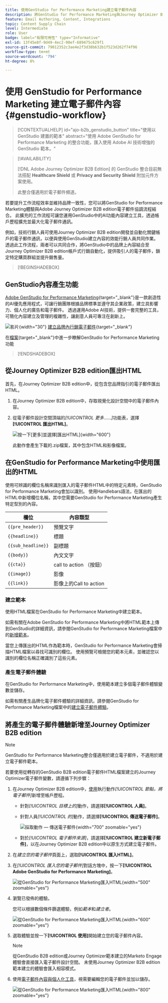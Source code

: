 ```yaml
---
title: 使用GenStudio for Performance Marketing建立電子郵件內容
description: 將GenStudio for Performance Marketing與Journey Optimizer B2B edition整合 — 匯出HTML、建立AI支援的電子郵件體驗，以及匯入品牌內容。
feature: Email Authoring, Content, Integrations
topic: Content Supply Chain
level: Intermediate
role: User
badge: label="有限可用性" type="Informative"
exl-id: 13f45e8f-9d49-4ec2-90ef-689475c629f1
source-git-commit: 79012352c3ae4e2f3d38b632b1f523d262f74f96
workflow-type: tm+mt
source-wordcount: '794'
ht-degree: 8%

---
```


# 使用 GenStudio for Performance Marketing 建立電子郵件內容 {#genstudio-workflow}

>[!CONTEXTUALHELP]
>id="ajo-b2b_genstudio_button"
>title="使用以 GenStudio 建置的範本"
>abstract="使用 Adobe GenStudio for Performance Marketing 的整合功能，匯入使用 Adobe AI 技術增強的 GenStudio 範本。"

>[!AVAILABILITY]
>
>[!DNL Adobe Journey Optimizer B2B Edition] 的 GenStudio 整合目前無法搭配 **Healthcare Shield** 或 **Privacy and Security Shield** 附加元件方案使用。
>
>此整合僅適用於電子郵件頻道。

若要提升工作流程效率並維持品牌一致性，您可以將GenStudio for Performance Marketing體驗與Adobe Journey Optimizer B2B edition電子郵件協調流程結合。 此擴充的工作流程可讓您運用GenStudio中的AI功能內容建立工具，透過帳戶歷程擴充並最大化電子郵件通訊。

例如，技術行銷人員可使用Journey Optimizer B2B edition開發並自動化關鍵帳戶的電子郵件通訊，以便與使用GenStudio建立內容的效能行銷人員共同作業。 透過此工作流程，兩者可以共同合作，將GenStudio中的品牌上內容結合至Journey Optimizer B2B edition帳戶式行銷自動化，提供吸引人的電子郵件，鎖定特定購買群組並提升銷售量。

>[!BEGINSHADEBOX]

## GenStudio內容產生功能

[Adobe GenStudio for Performance Marketing](https://business.adobe.com/products/genstudio-for-performance-marketing.html){target="_blank"}是一款創造性的AI優先應用程式，可讓行銷團隊根據品牌標準並遵守其企業政策，建立具影響力、個人化的廣告和電子郵件。 透過運用Adobe AI技術，提供一套完整的工具，可簡化內容建立及管理的複雜性，讓創意人員可專注在創新上。

![影片](../../assets/do-not-localize/icon-video.svg){width="30"} [建立品牌內行銷電子郵件](https://experienceleague.adobe.com/zh-hant/docs/genstudio-for-performance-marketing-learn/tutorials/creating-experiences/creating-on-brand-emails){target="_blank"}

在[檔案](https://experienceleague.adobe.com/zh-hant/docs/genstudio-for-performance-marketing/user-guide/home){target="_blank"}中進一步瞭解GenStudio for Performance Marketing功能

>[!ENDSHADEBOX]

## 從Journey Optimizer B2B edition匯出HTML

首先，在Journey Optimizer B2B edition中，從包含您品牌指引的電子郵件匯出HTML。

1. 在Journey Optimizer B2B edition中，存取視覺化設計空間中的電子郵件內容。

1. 從電子郵件設計空間頂端的&#x200B;_[!UICONTROL 更多……]_&#x200B;功能表，選擇&#x200B;**[!UICONTROL 匯出HTML]**。

   ![按一下[更多]並選擇[匯出HTML]](./assets/email-export-html.png){width="600"}

   此動作會產生下載的.zip檔案，其中包含HTML和影像檔案。

## 在GenStudio for Performance Marketing中使用匯出的HTML

使用可辨識的欄位名稱來識別匯入的電子郵件HTML中的特定元素時，GenStudio for Performance Marketing會加以識別。 使用Handlebars語法，在匯出的HTML中新增欄位名稱，其中您需要GenStudio for Performance Marketing產生特定型別的內容。

| 欄位 | 內容類型 |
| ----------------- | ------------------------- |
| `{{pre_header}}` | 預覽文字 |
| `{{headline}}` | 標題 |
| `{{sub_headline}}` | 副標題 |
| `{{body}}` | 內文文字 |
| `{{cta}}` | call to action （按鈕） |
| `{{image}}` | 影像 |
| `{{link}}` | 影像上的Call to action |

### 建立範本

使用HTML檔案在GenStudio for Performance Marketing中建立範本。

如需有關在Adobe GenStudio for Performance Marketing中將HTML範本上傳到GenStudio的詳細資訊，請參閱GenStudio for Performance Marketing檔案中的[新增範本](https://experienceleague.adobe.com/en/docs/genstudio-for-performance-marketing/user-guide/content/templates/use-templates#add-a-template)。

當您上傳匯出的HTML作為範本時，GenStudio for Performance Marketing會掃描HTML檔案以尋找可識別的欄位。 使用預覽可檢閱您的範本元素，並確認您以識別的欄位名稱正確識別了這些元素。

### 產生電子郵件體驗

在GenStudio for Performance Marketing中，使用範本建立多個電子郵件體驗變數並儲存。

如需有關產生品牌化電子郵件體驗的詳細資訊，請參閱GenStudio for Performance Marketing檔案中的[建立電子郵件體驗](https://experienceleague.adobe.com/en/docs/genstudio-for-performance-marketing/user-guide/create/create-email-experience)。

## 將產生的電子郵件體驗新增至Journey Optimizer B2B edition

>[!NOTE]
>
>GenStudio for Performance Marketing整合僅適用於建立電子郵件，不適用於建立電子郵件範本。

若要使用從轉存的GenStudio B2B edition電子郵件HTML檔案建立的Journey Optimizer電子郵件變數，請遵循下列步驟：

1. 在Journey Optimizer B2B edition中，[使用](./add-email.md)執行動作&#x200B;_[!UICONTROL 節點，將電子郵件]_&#x200B;新增至帳戶歷程。

   * 針對&#x200B;_[!UICONTROL 目標上的]_&#x200B;動作，請選擇&#x200B;**[!UICONTROL 人員]**。

   * 針對人員&#x200B;_[!UICONTROL 的]_&#x200B;動作，請選擇&#x200B;**[!UICONTROL 傳送電子郵件]**。

     ![採取動作 — 傳送電子郵件](./assets/journey-node-send-email.png){width="700" zoomable="yes"}

   * 對於&#x200B;_[!UICONTROL 電子郵件來源]_，請選擇&#x200B;**[!UICONTROL 建立新電子郵件]**，以在Journey Optimizer B2B edition中以原生方式建立電子郵件。

1. 在&#x200B;_建立您的電子郵件_&#x200B;頁面上，選取&#x200B;**[!UICONTROL 匯入HTML]**。

1. 在&#x200B;_[!UICONTROL 匯入您的電子郵件]_&#x200B;對話方塊中，按一下&#x200B;**[!UICONTROL Adobe GenStudio for Performance Marketing]**。

   ![從GenStudio for Performance Marketing匯入HTML](./assets/email-import-html-genstudio.png){width="500" zoomable="yes"}

1. 瀏覽已發佈的體驗。

   您可以根據數個條件篩選體驗，例如&#x200B;_範本_&#x200B;和&#x200B;_建立者_。

   ![從GenStudio for Performance Marketing匯入HTML](./assets/email-import-select-gen-studio-experience.png){width="600" zoomable="yes"}

1. 選取體驗並按一下&#x200B;**[!UICONTROL 使用]**&#x200B;開始建立您的電子郵件內容。

   >[!NOTE]
   >
   >從GenStudio B2B edition或Journey Optimizer範本建立的Marketo Engage體驗會直接匯入電子郵件設計空間。 未使用Journey Optimizer B2B edition範本建立的體驗會匯入相容模式。

1. 使用[電子郵件內容與個人化工具](./email-authoring.md)，視需要編輯您的電子郵件並加以儲存。

   ![從GenStudio for Performance Marketing匯入HTML](./assets/email-imported-experience.png){width="800" zoomable="yes"}
